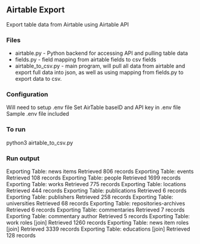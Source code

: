 ## Airtable Export

Export table data from Airtable using Airtable API

### Files
- airtable.py - Python backend for accessing API and pulling table data
- fields.py - field mapping from airtable fields to csv fields
- airtable_to_csv.py - main program, will pull all data from airtable and export full data into json, as well as using mapping from fields.py to export data to csv.

### Configuration
Will need to setup .env file
Set AirTable baseID and API key in .env file
Sample .env file included

### To run
python3 airtable_to_csv.py

### Run output
Exporting Table: news items
Retrieved 806 records
Exporting Table: events
Retrieved 108 records
Exporting Table: people
Retrieved 1699 records
Exporting Table: works
Retrieved 775 records
Exporting Table: locations
Retrieved 444 records
Exporting Table: publications
Retrieved 6 records
Exporting Table: publishers
Retrieved 258 records
Exporting Table: universities
Retrieved 68 records
Exporting Table: repositories-archives
Retrieved 6 records
Exporting Table: commentaries
Retrieved 7 records
Exporting Table: commentary author
Retrieved 5 records
Exporting Table: work roles [join]
Retrieved 1260 records
Exporting Table: news item roles [join]
Retrieved 3339 records
Exporting Table: educations [join]
Retrieved 128 records

